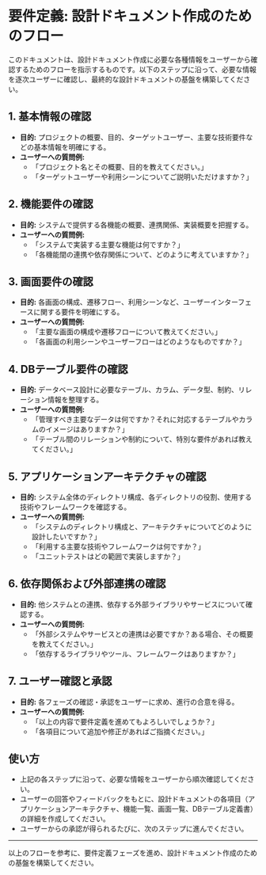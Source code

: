 # 要件定義: 設計ドキュメント作成のためのフロー

このドキュメントは、設計ドキュメント作成に必要な各種情報をユーザーから確認するためのフローを指示するものです。以下のステップに沿って、必要な情報を逐次ユーザーに確認し、最終的な設計ドキュメントの基盤を構築してください。

## 1. 基本情報の確認
- **目的:** プロジェクトの概要、目的、ターゲットユーザー、主要な技術要件などの基本情報を明確にする。
- **ユーザーへの質問例:**
  - 「プロジェクト名とその概要、目的を教えてください。」
  - 「ターゲットユーザーや利用シーンについてご説明いただけますか？」

## 2. 機能要件の確認
- **目的:** システムで提供する各機能の概要、連携関係、実装概要を把握する。
- **ユーザーへの質問例:**
  - 「システムで実装する主要な機能は何ですか？」
  - 「各機能間の連携や依存関係について、どのように考えていますか？」

## 3. 画面要件の確認
- **目的:** 各画面の構成、遷移フロー、利用シーンなど、ユーザーインターフェースに関する要件を明確にする。
- **ユーザーへの質問例:**
  - 「主要な画面の構成や遷移フローについて教えてください。」
  - 「各画面の利用シーンやユーザーフローはどのようなものですか？」

## 4. DBテーブル要件の確認
- **目的:** データベース設計に必要なテーブル、カラム、データ型、制約、リレーション情報を整理する。
- **ユーザーへの質問例:**
  - 「管理すべき主要なデータは何ですか？それに対応するテーブルやカラムのイメージはありますか？」
  - 「テーブル間のリレーションや制約について、特別な要件があれば教えてください。」

## 5. アプリケーションアーキテクチャの確認
- **目的:** システム全体のディレクトリ構成、各ディレクトリの役割、使用する技術やフレームワークを確認する。
- **ユーザーへの質問例:**
  - 「システムのディレクトリ構成と、アーキテクチャについてどのように設計したいですか？」
  - 「利用する主要な技術やフレームワークは何ですか？」
  - 「ユニットテストはどの範囲で実装しますか？」

## 6. 依存関係および外部連携の確認
- **目的:** 他システムとの連携、依存する外部ライブラリやサービスについて確認する。
- **ユーザーへの質問例:**
  - 「外部システムやサービスとの連携は必要ですか？ある場合、その概要を教えてください。」
  - 「依存するライブラリやツール、フレームワークはありますか？」

## 7. ユーザー確認と承認
- **目的:** 各フェーズの確認・承認をユーザーに求め、進行の合意を得る。
- **ユーザーへの質問例:**
  - 「以上の内容で要件定義を進めてもよろしいでしょうか？」
  - 「各項目について追加や修正があればご指摘ください。」

## 使い方
- 上記の各ステップに沿って、必要な情報をユーザーから順次確認してください。
- ユーザーの回答やフィードバックをもとに、設計ドキュメントの各項目（アプリケーションアーキテクチャ、機能一覧、画面一覧、DBテーブル定義書）の詳細を作成してください。
- ユーザーからの承認が得られるたびに、次のステップに進んでください。

---

以上のフローを参考に、要件定義フェーズを進め、設計ドキュメント作成のための基盤を構築してください。